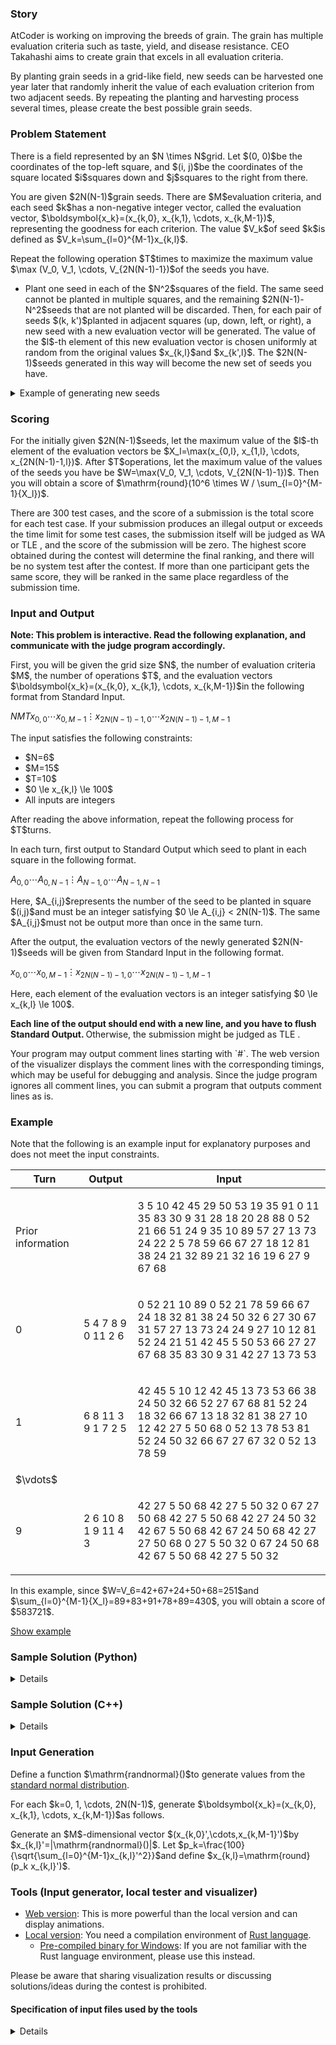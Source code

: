 
<div>

<span>

<span>

<div>

<section>

### **Story**

<p>
AtCoder is working on improving the breeds of grain. The grain has multiple evaluation criteria such as taste, yield, and disease resistance. CEO Takahashi aims to create grain that excels in all evaluation criteria.
</p>

<p>
By planting grain seeds in a grid-like field, new seeds can be harvested one year later that randomly inherit the value of each evaluation criterion from two adjacent seeds. By repeating the planting and harvesting process several times, please create the best possible grain seeds.
</p>

</section>

</div>

<div>

<section>

### **Problem Statement**

<p>
There is a field represented by an $N \times N$grid.
Let $(0, 0)$be the coordinates of the top-left square, and $(i, j)$be the coordinates of the square located $i$squares down and $j$squares to the right from there.
</p>

<p>
You are given $2N(N-1)$grain seeds. 
There are $M$evaluation criteria, and each seed $k$has a non-negative integer vector, called the evaluation vector, $\boldsymbol{x_k}=(x_{k,0}, x_{k,1}, \cdots, x_{k,M-1})$, representing the goodness for each criterion. 
The value $V_k$of seed $k$is defined as $V_k=\sum_{l=0}^{M-1}x_{k,l}$.
</p>

<p>
Repeat the following operation $T$times to maximize the maximum value $\max (V_0, V_1, \cdots, V_{2N(N-1)-1})$of the seeds you have.
</p>

<ul>

<li>
Plant one seed in each of the $N^2$squares of the field. The same seed cannot be planted in multiple squares, and the remaining $2N(N-1)-N^2$seeds that are not planted will be discarded. Then, for each pair of seeds $(k, k')$planted in adjacent squares (up, down, left, or right), a new seed with a new evaluation vector will be generated. The value of the $l$-th element of this new evaluation vector is chosen uniformly at random from the original values $x_{k,l}$and $x_{k',l}$. The $2N(N-1)$seeds generated in this way will become the new set of seeds you have.
</li>

</ul>

<details>

<summary>
Example of generating new seeds
</summary>
For example, when $M=3$, consider planting seed $0$in square $(0, 0)$and seed $1$in square $(0, 1)$. 
If the evaluation vector of seed $0$is $\boldsymbol{x_0}=(1, 2, 3)$and the evaluation vector of seed $1$is $\boldsymbol{x_1}=(4, 5, 6)$, the possible evaluation vectors for the new seed are the following $8$possibilities:


<ul>

<li>
$(1, 2, 3)$
</li>

<li>
$(1, 2, 6)$
</li>

<li>
$(1, 5, 3)$
</li>

<li>
$(1, 5, 6)$
</li>

<li>
$(4, 2, 3)$
</li>

<li>
$(4, 2, 6)$
</li>

<li>
$(4, 5, 3)$
</li>

<li>
$(4, 5, 6)$
</li>

</ul>
One of these $8$evaluation vectors is chosen uniformly at random and becomes the evaluation vector for the new seed.

</details>

</section>

</div>

<div>

<section>

### **Scoring**

<p>
For the initially given $2N(N-1)$seeds, let the maximum value of the $l$-th element of the evaluation vectors be $X_l=\max(x_{0,l}, x_{1,l}, \cdots, x_{2N(N-1)-1,l})$. 
After $T$operations, let the maximum value of the values of the seeds you have be $W=\max(V_0, V_1, \cdots, V_{2N(N-1)-1})$. 
Then you will obtain a score of $\mathrm{round}(10^6 \times W / \sum_{l=0}^{M-1}{X_l})$.
</p>

<p>
There are 300 test cases, and the score of a submission is the total score for each test case.
If your submission produces an illegal output or exceeds the time limit for some test cases, the submission itself will be judged as 
<span>
WA
</span>
or 
<span>
TLE
</span>
, and the score of the submission will be zero.
The highest score obtained during the contest will determine the final ranking, and there will be no system test after the contest.
If more than one participant gets the same score, they will be ranked in the same place regardless of the submission time.
</p>

</section>

</div>

<div>

<section>

### **Input and Output**

<p>

<strong>
Note: This problem is interactive. Read the following explanation, and communicate with the judge program accordingly.
</strong>

</p>

<p>
First, you will be given the grid size $N$, the number of evaluation criteria $M$, the number of operations $T$, and the evaluation vectors $\boldsymbol{x_k}=(x_{k,0}, x_{k,1}, \cdots, x_{k,M-1})$in the following format from Standard Input.
</p>

<div>

$N$$M$$T$$x_{0,0}$$\cdots$$x_{0,M-1}$$\vdots$$x_{2N(N-1)-1,0}$$\cdots$$x_{2N(N-1)-1,M-1}$
</div>

<p>
The input satisfies the following constraints:
</p>

<ul>

<li>
$N=6$
</li>

<li>
$M=15$
</li>

<li>
$T=10$
</li>

<li>
$0 \le x_{k,l} \le 100$
</li>

<li>
All inputs are integers
</li>

</ul>

<p>
After reading the above information, repeat the following process for $T$turns.
</p>

<p>
In each turn, first output to Standard Output which seed to plant in each square in the following format.
</p>

<div>

$A_{0,0}$$\cdots$$A_{0,N-1}$$\vdots$$A_{N-1,0}$$\cdots$$A_{N-1,N-1}$
</div>

<p>
Here, $A_{i,j}$represents the number of the seed to be planted in square $(i,j)$and must be an integer satisfying $0 \le A_{i,j} < 2N(N-1)$. The same $A_{i,j}$must not be output more than once in the same turn.
</p>

<p>
After the output, the evaluation vectors of the newly generated $2N(N-1)$seeds will be given from Standard Input in the following format.
</p>

<div>

$x_{0,0}$$\cdots$$x_{0,M-1}$$\vdots$$x_{2N(N-1)-1,0}$$\cdots$$x_{2N(N-1)-1,M-1}$
</div>

<p>
Here, each element of the evaluation vectors is an integer satisfying $0 \le x_{k,l} \le 100$.
</p>

<p>

<strong>
Each line of the output should end with a new line, and you have to flush Standard Output.
</strong>
Otherwise, the submission might be judged as 
<span>
TLE
</span>
.
</p>

<p>
Your program may output comment lines starting with `#`. The web version of the visualizer displays the comment lines with the corresponding timings, which may be useful for debugging and analysis. Since the judge program ignores all comment lines, you can submit a program that outputs comment lines as is.
</p>

</section>

</div>

<div>

<section>

### **Example**

<p>
Note that the following is an example input for explanatory purposes and does not meet the input constraints.
</p>

<table>

<thead>

<tr>

<th>
Turn
</th>

<th>
Output
</th>

<th>
Input
</th>

</tr>

</thead>

<tbody>

<tr>

<td>
Prior information
</td>

<td>

</td>

<td>

<div>

3 5 10
42 45 29 50 53
19 35 91 0 11
35 83 30 9 31
28 18 20 28 88
0 52 21 66 51
24 9 35 10 89
57 27 13 73 24
22 2 5 78 59
66 67 27 18 12
81 38 24 21 32
89 21 32 16 19
6 27 9 67 68

</div>

</td>

</tr>

<tr>

<td>
0
</td>

<td>

<div>

5 4 7
8 9 0
11 2 6

</div>

</td>

<td>

<div>

0 52 21 10 89
0 52 21 78 59
66 67 24 18 32
81 38 24 50 32
6 27 30 67 31
57 27 13 73 24
24 9 27 10 12
81 52 24 21 51
42 45 5 50 53
66 27 27 67 68
35 83 30 9 31
42 27 13 73 53

</div>

</td>

</tr>

<tr>

<td>
1
</td>

<td>

<div>

6 8 11
3 9 1
7 2 5

</div>

</td>

<td>

<div>

42 45 5 10 12
42 45 13 73 53
66 38 24 50 32
66 52 27 67 68
81 52 24 18 32
66 67 13 18 32
81 38 27 10 12
42 27 5 50 68
0 52 13 78 53
81 52 24 50 32
66 67 27 67 32
0 52 13 78 59

</div>

</td>

</tr>

<tr>

<td>
$\vdots$
</td>

<td>

</td>

<td>

</td>

</tr>

<tr>

<td>
9
</td>

<td>

<div>

2 6 10
8 1 9
11 4 3

</div>

</td>

<td>

<div>

42 27 5 50 68
42 27 5 50 32
0 67 27 50 68
42 27 5 50 68
42 27 24 50 32
42 67 5 50 68
42 67 24 50 68
42 27 27 50 68
0 27 5 50 32
0 67 24 50 68
42 67 5 50 68
42 27 5 50 32

</div>

</td>

</tr>

</tbody>

</table>

<p>
In this example, since $W=V_6=42+67+24+50+68=251$and $\sum_{l=0}^{M-1}{X_l}=89+83+91+78+89=430$, you will obtain a score of $583721$.
</p>

<p>
<a href="https://img.atcoder.jp/ahc035/F5dI2O6U.html?lang=en&seed=0&output=sample">Show example</a>
</p>

</section>

</div>

<div>

<section>

### **Sample Solution (Python)**

<details>
Here is a sample solution in Python. The program outputs the 0th through 35th seeds in order from the top left to the bottom right.


```
N, M, T = map(int, input().split())
SEED_COUNT = 2 * N * (N - 1)
X = []

for i in range(SEED_COUNT):
    X.append(list(map(int, input().split())))

for t in range(T):
    A = [[0] * N for i in range(N)]

    for i in range(N):
        for j in range(N):
            A[i][j] = i * N + j

    for i in range(N):
        print(' '.join(map(str, A[i])), flush=True)

    X = []

    for i in range(SEED_COUNT):
        X.append(list(map(int, input().split())))
```

</details>

</section>

</div>

<div>

<section>

### **Sample Solution (C++)**

<details>
Here is a sample solution in C++. The program outputs the 0th through 35th seeds in order from the top left to the bottom right.

```
#include <iostream>
#include <vector>

using namespace std;

int main() {
    int N, M, T;
    cin >> N >> M >> T;

    int seed_count = 2 * N * (N - 1);
    vector<vector<int>> X(seed_count, vector<int>(M, 0));

    for (int i = 0; i < seed_count; i++) {
        for (int j = 0; j < M; j++) {
            cin >> X[i][j];
        }
    }

    for (int t = 0; t < T; t++) {
        vector<vector<int>> A(N, vector<int>(N, 0));

        for (int i = 0; i < N; i++) {
            for (int j = 0; j < N; j++) {
                A[i][j] = i * N + j;
            }
        }

        for (int i = 0; i < N; i++) {
            for (int j = 0; j < N; j++) {
                cout << A[i][j];

                if (j < N - 1) {
                    cout << " ";
                } else {
                    cout << endl;
                }
            }
        }

        cout.flush();

        for (int i = 0; i < seed_count; i++) {
            for (int j = 0; j < M; j++) {
                cin >> X[i][j];
            }
        }
    }

    return 0;
}
```

</details>

</section>

</div>

<div>

<section>

### **Input Generation**

<p>
Define a function $\mathrm{randnormal}()$to generate values from the <a href="https://en.wikipedia.org/wiki/Normal_distribution#Standard_normal_distribution">standard normal distribution</a>.
</p>

<p>
For each $k=0, 1, \cdots, 2N(N-1)$, generate $\boldsymbol{x_k}=(x_{k,0}, x_{k,1}, \cdots, x_{k,M-1})$as follows.
</p>

<p>
Generate an $M$-dimensional vector $(x_{k,0}',\cdots,x_{k,M-1}')$by $x_{k,l}'=|\mathrm{randnormal}()|$. Let $p_k=\frac{100}{\sqrt{\sum_{l=0}^{M-1}x_{k,l}'^2}}$and define $x_{k,l}=\mathrm{round}(p_k x_{k,l}')$.
</p>

</section>

</div>

<div>

<section>

### **Tools (Input generator, local tester and visualizer)**

<ul>

<li>
<a href="https://img.atcoder.jp/ahc035/F5dI2O6U.html?lang=en">Web version</a>: This is more powerful than the local version and can display animations.
</li>

<li>
<a href="https://img.atcoder.jp/ahc035/F5dI2O6U.zip">Local version</a>: You need a compilation environment of <a href="https://www.rust-lang.org">Rust language</a>.
<ul>

<li>
<a href="https://img.atcoder.jp/ahc035/F5dI2O6U_windows.zip">Pre-compiled binary for Windows</a>: If you are not familiar with the Rust language environment, please use this instead.
</li>

</ul>

</li>

</ul>

<p>
Please be aware that sharing visualization results or discussing solutions/ideas during the contest is prohibited.
</p>

#### **Specification of input files used by the tools**

<details>
Input files given to the local tester have the following format.



<div>

$N$$M$$T$$x_{0,0}$$\cdots$$x_{0,M-1}$$\vdots$$x_{2N(N-1)-1,0}$$\cdots$$x_{2N(N-1)-1,M-1}$$u_{0,0,0}$$\cdots$$u_{0,0,N-2}$$\vdots$$u_{0,N-1,0}$$\cdots$$u_{0,N-1,N-2}$$v_{0,0,0}$$\cdots$$v_{0,0,N-1}$$\vdots$$v_{0,N-2,0}$$\cdots$$v_{0,N-2,N-1}$$\vdots$$u_{T-1,0,0}$$\cdots$$u_{T-1,0,N-2}$$\vdots$$u_{T-1,N-1,0}$$\cdots$$u_{T-1,N-1,N-2}$$v_{T-1,0,0}$$\cdots$$v_{T-1,0,N-1}$$\vdots$$v_{T-1,N-2,0}$$\cdots$$v_{T-1,N-2,N-1}$
</div>
Here, $u_{t,i,j}$and $v_{t,i,j}$are $M$-character strings consisting of `0`and `1`, and they mean the following:


<ul>

<li>
If the $l$-th character of $u_{t,i,j}$is `0`, the $l$-th element of the evaluation vector of the new seed generated from the seeds $A_{i,j}$and $A_{i,j+1}$planted in $(i,j)$and $(i, j+1)$for the $t$-th operation will be $x_{A_{i,j},l}$; if it is `1`, it will be $x_{A_{i,j+1},l}$.
</li>

<li>
If the $l$-th character of $v_{t,i,j}$is `0`, the $l$-th element of the evaluation vector of the new seed generated from the seeds $A_{i,j}$and $A_{i+1,j}$planted in $(i,j)$and $(i+1, j)$for the $t$-th operation will be $x_{A_{i,j},l}$; if it is `1`, it will be $x_{A_{i+1,j},l}$.
</li>

</ul>

</details>

</section>

</div>

</span>

</span>

</div>
